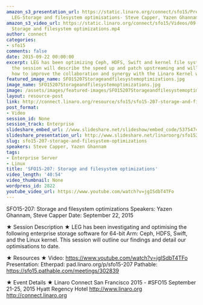 ```yaml
---
amazon_s3_presentation_url: https://static.linaro.org/connect/sfo15/Presentations/09-22-Tuesday/SFO15-207-
  LEG-Storage and filesystem optimisations- Steve Capper, Yazen Ghannam.pdf
amazon_s3_video_url: https://static.linaro.org/connect/sfo15/Videos/09-22-Tuesday/SFO15-207
  Storage and filesystem optimizations.mp4
author: connect
categories:
- sfo15
comments: false
date: 2015-09-22 00:00:00
excerpt: LEG has been optimizing Ceph, HDFS, Swift and kernel file system CRC algorithms,
  the session will describe the speed up and patch upstreaming and will then cover
  how to improve the collaboration and synergy with the Linaro Kernel working group.
featured_image_name: SFO15207Storageandfilesystemoptimizations.jpg
image_name: SFO15207Storageandfilesystemoptimizations.jpg
image: /assets/images/featured-images/SFO15207Storageandfilesystemoptimizations.jpg
layout: resource-post
link: http://connect.linaro.org/resource/sfo15/sfo15-207-storage-and-filesystem-optimizations/
post_format:
- Video
session_id: None
session_track: Enterprise
slideshare_embed_url: //www.slideshare.net/slideshow/embed_code/53754748
slideshare_presentation_url: http://www.slideshare.net/linaroorg/sfo15207-storage-and-filesystem-optimizations
slug: sfo15-207-storage-and-filesystem-optimizations
speakers: Steve Capper, Yazen Ghannam
tags:
- Enterprise Server
- Linux
title: 'SFO15-207: Storage and filesystem optimizations'
video_length: '40:54'
video_thumbnail: None
wordpress_id: 2822
youtube_video_url: https://www.youtube.com/watch?v=jgISdbT4TFo
---
```


SFO15-207: Storage and filesystem optimizations
Speakers:  Yazen Ghannam, Steve Capper
Date: September 22, 2015

★ Session Description ★
LEG has been investigating and optimising the following enterprise storage software for 64-bit Arm: Ceph, HDFS, Swift, and the Linux kernel. This session will outline our findings and detail our
optimisations to date.

★ Resources ★
Video: https://www.youtube.com/watch?v=jgISdbT4TFo
Presentation:
Etherpad: pad.linaro.org/p/sfo15-207
Pathable: https://sfo15.pathable.com/meetings/302839

★ Event Details ★
Linaro Connect San Francisco 2015 - #SFO15
September 21-25, 2015
Hyatt Regency Hotel
http://www.linaro.org
http://connect.linaro.org